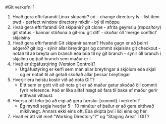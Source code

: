 #Git verkefni 1

1. Hvað gera eftirfarandi Linux skipanir?
    cd - change directory
    ls - list item
    pwd - perfect window directory
    mkdir - bý til möppu
2. Hvað gera eftirfarandi Git skipanir?
    git clone - afrita geymslu (_repository_)
    git status - kannar stöðuna á git-inu
    git diff - skoðar öll 'merge conflict' skjalsins
3. Hvað gera eftirfarandi Git skipanir saman? Hvaða gagn er að þeirri aðgerð?
    git log - sýnir allar breytingar og commit skjalsins
    git checkout - notað til að breyta um branch eða búa til ný
    git branch - sýnir öll branch í skjalinu og það branch sem maður er í
4. Hvað er útgáfustýring (Version Control)? 
    - Útgáfustýring er kerfi sem man allar breytingar á skjölum eða skjali og er notað til að getað skoðað allar þessar breytingar 
5. Hverjir eru helstu kostir við að nota GIT?
    - Eitt sem er gott við að nota git er að maður getur skoðað öll commit fyrir reference. Það er líka alltaf hægt að fara til baka ef maður gerir eitthvað vitlaust. 
6. Hversu oft telur þú að eigi að gera færslur (commit) í verkefni?
    - Ég myndi segja hverjar 5 - 10 mínútur ef þaður er að gera eitthvað mikilvægt. Annars ekki eins oft. Eða skipta því í liði eins og hér.
7. Hvað er átt við með “Working Directory”?” og “Staging Area” í GIT?